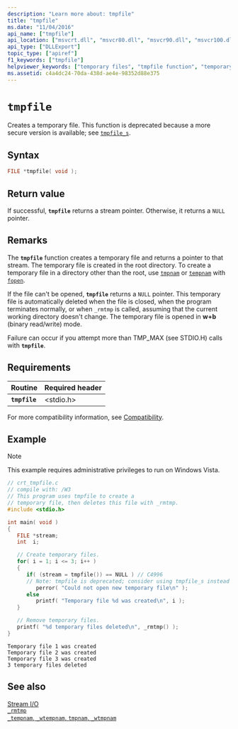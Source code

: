 ```yaml
---
description: "Learn more about: tmpfile"
title: "tmpfile"
ms.date: "11/04/2016"
api_name: ["tmpfile"]
api_location: ["msvcrt.dll", "msvcr80.dll", "msvcr90.dll", "msvcr100.dll", "msvcr100_clr0400.dll", "msvcr110.dll", "msvcr110_clr0400.dll", "msvcr120.dll", "msvcr120_clr0400.dll", "ucrtbase.dll", "api-ms-win-crt-stdio-l1-1-0.dll"]
api_type: ["DLLExport"]
topic_type: ["apiref"]
f1_keywords: ["tmpfile"]
helpviewer_keywords: ["temporary files", "tmpfile function", "temporary files, creating"]
ms.assetid: c4a4dc24-70da-438d-ae4e-98352d88e375
---
```

# `tmpfile`

Creates a temporary file. This function is deprecated because a more secure version is available; see [`tmpfile_s`](tmpfile-s.md).

## Syntax

```C
FILE *tmpfile( void );
```

## Return value

If successful, **`tmpfile`** returns a stream pointer. Otherwise, it returns a `NULL` pointer.

## Remarks

The **`tmpfile`** function creates a temporary file and returns a pointer to that stream. The temporary file is created in the root directory. To create a temporary file in a directory other than the root, use [`tmpnam`](tempnam-wtempnam-tmpnam-wtmpnam.md) or [`tempnam`](tempnam-wtempnam-tmpnam-wtmpnam.md) with [`fopen`](fopen-wfopen.md).

If the file can't be opened, **`tmpfile`** returns a `NULL` pointer. This temporary file is automatically deleted when the file is closed, when the program terminates normally, or when `_rmtmp` is called, assuming that the current working directory doesn't change. The temporary file is opened in **w+b** (binary read/write) mode.

Failure can occur if you attempt more than TMP_MAX (see STDIO.H) calls with **`tmpfile`**.

## Requirements

|Routine|Required header|
|-------------|---------------------|
|**`tmpfile`**|\<stdio.h>|

For more compatibility information, see [Compatibility](../compatibility.md).

## Example

> [!NOTE]
> This example requires administrative privileges to run on Windows Vista.

```C
// crt_tmpfile.c
// compile with: /W3
// This program uses tmpfile to create a
// temporary file, then deletes this file with _rmtmp.
#include <stdio.h>

int main( void )
{
   FILE *stream;
   int  i;

   // Create temporary files.
   for( i = 1; i <= 3; i++ )
   {
      if( (stream = tmpfile()) == NULL ) // C4996
      // Note: tmpfile is deprecated; consider using tmpfile_s instead
         perror( "Could not open new temporary file\n" );
      else
         printf( "Temporary file %d was created\n", i );
   }

   // Remove temporary files.
   printf( "%d temporary files deleted\n", _rmtmp() );
}
```

```Output
Temporary file 1 was created
Temporary file 2 was created
Temporary file 3 was created
3 temporary files deleted
```

## See also

[Stream I/O](../stream-i-o.md)\
[`_rmtmp`](rmtmp.md)\
[`_tempnam`, `_wtempnam`, `tmpnam`, `_wtmpnam`](tempnam-wtempnam-tmpnam-wtmpnam.md)

